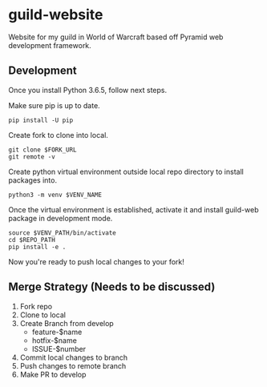 # guild-website

Website for my guild in World of Warcraft based off Pyramid web development framework.

## Development

Once you install Python 3.6.5, follow next steps. 

Make sure pip is up to date.
```
pip install -U pip
```

Create fork to clone into local.

```
git clone $FORK_URL
git remote -v
```

Create python virtual environment outside local repo directory to install packages into. 

```
python3 -m venv $VENV_NAME
```

Once the virtual environment is established, activate it and install guild-web package in development mode.

```
source $VENV_PATH/bin/activate
cd $REPO_PATH
pip install -e .
```

Now you're ready to push local changes to your fork!

## Merge Strategy (Needs to be discussed)

1. Fork repo
2. Clone to local 
3. Create Branch from develop
    * feature-$name
    * hotfix-$name
    * ISSUE-$number
4. Commit local changes to branch
5. Push changes to remote branch
6. Make PR to develop

